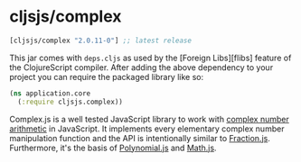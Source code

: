 # cljsjs/complex

[](dependency)
```clojure
[cljsjs/complex "2.0.11-0"] ;; latest release
```
[](/dependency)

This jar comes with `deps.cljs` as used by the [Foreign Libs][flibs] feature
of the ClojureScript compiler. After adding the above dependency to your project
you can require the packaged library like so:

```clojure
(ns application.core
  (:require cljsjs.complex))
```

Complex.js is a well tested JavaScript library to work with [complex number
arithmetic][complex] in JavaScript. It implements every elementary complex
number manipulation function and the API is intentionally similar to
[Fraction.js][fractionjs]. Furthermore, it's the basis of
[Polynomial.js][polyjs] and [Math.js][mathjs].


[complex]: https://www.xarg.org/book/analysis/complex-numbers
[fractionjs]: https://github.com/infusion/Fraction.js
[polyjs]: https://github.com/infusion/Polynomial.js
[mathjs]: https://github.com/josdejong/mathjs
